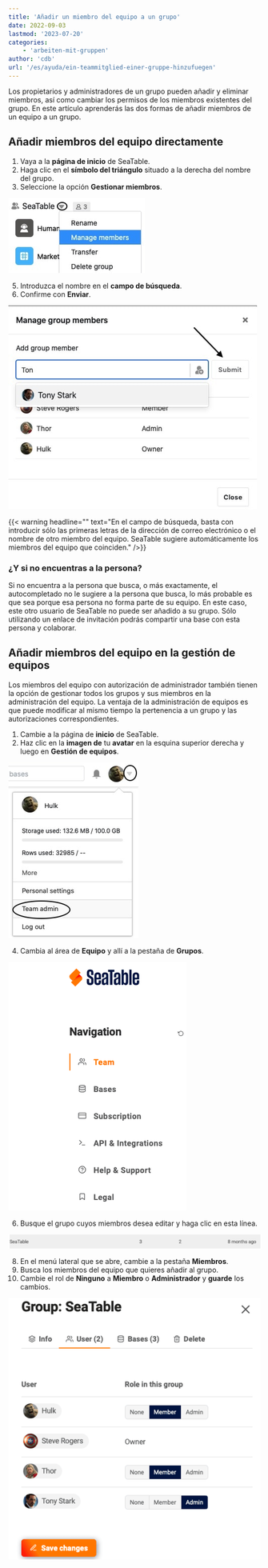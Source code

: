 ```yaml
---
title: 'Añadir un miembro del equipo a un grupo'
date: 2022-09-03
lastmod: '2023-07-20'
categories:
    - 'arbeiten-mit-gruppen'
author: 'cdb'
url: '/es/ayuda/ein-teammitglied-einer-gruppe-hinzufuegen'
---
```


Los propietarios y administradores de un grupo pueden añadir y eliminar miembros, así como cambiar los permisos de los miembros existentes del grupo. En este artículo aprenderás las dos formas de añadir miembros de un equipo a un grupo.

## Añadir miembros del equipo directamente

1. Vaya a la **página de inicio** de SeaTable.
2. Haga clic en el **símbolo del triángulo** situado a la derecha del nombre del grupo.
3. Seleccione la opción **Gestionar miembros**.

![Gestionar los miembros](images/manage-members.jpg)

5. Introduzca el nombre en el **campo de búsqueda**.
6. Confirme con **Enviar**.

![Buscar usuario para añadir y confirmar](images/search-member-to-add-and-save.jpg)

{{< warning  headline=""  text="En el campo de búsqueda, basta con introducir sólo las primeras letras de la dirección de correo electrónico o el nombre de otro miembro del equipo. SeaTable sugiere automáticamente los miembros del equipo que coinciden." />}}

### ¿Y si no encuentras a la persona?

Si no encuentra a la persona que busca, o más exactamente, el autocompletado no le sugiere a la persona que busca, lo más probable es que sea porque esa persona no forma parte de su equipo. En este caso, este otro usuario de SeaTable no puede ser añadido a su grupo. Sólo utilizando un enlace de invitación podrás compartir una base con esta persona y colaborar.

## Añadir miembros del equipo en la gestión de equipos

Los miembros del equipo con autorización de administrador también tienen la opción de gestionar todos los grupos y sus miembros en la administración del equipo. La ventaja de la administración de equipos es que puede modificar al mismo tiempo la pertenencia a un grupo y las autorizaciones correspondientes.

1. Cambie a la página de **inicio** de SeaTable.
2. Haz clic en la **imagen de** tu **avatar** en la esquina superior derecha y luego en **Gestión de equipos**.

![Abrir la gestión del equipo](images/open-team-admin.jpg)

4. Cambia al área de **Equipo** y allí a la pestaña de **Grupos**.

![Abrir la pestaña Equipo](images/open-reiter-team-1.png)

6. Busque el grupo cuyos miembros desea editar y haga clic en esta línea.

![Buscar y seleccionar grupo](images/select-group-1-711x40.png)

8. En el menú lateral que se abre, cambie a la pestaña **Miembros**.
9. Busca los miembros del equipo que quieres añadir al grupo.
10. Cambie el rol de **Ninguno** a **Miembro** o **Administrador** y **guarde** los cambios.

![Seleccionar a los miembros del equipo y añadirlos al grupo](images/select-member-and-change-role.png)
